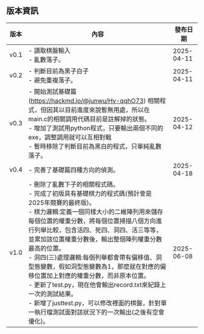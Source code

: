 ## 版本資訊

| 版本 | 內容              | 發布日期     |
|------|------------------|--------------|
| v0.1 | - 讀取棋盤輸入<br>- 亂數落子。 | 2025-04-11 |
| v0.2 | - 判斷目前為黑子白子<br>- 避免重複落子。 | 2025-04-11 |
| v0.3 | - 開始測試基礎篇 (https://hackmd.io/@junwu/Hy-qqhO73) 相關程式，但因其以目前進度來說暫無用處，所以在main.c的相關調用代碼目前是註解掉的狀態。<br>- 增加了測試用python程式，只要輸出兩個不同的exe，調整調用就可以互相對戰<br>- 暫時移除了判斷目前為黑白的程式，只單純亂數落子。 | 2025-04-12 |
| v0.4 | - 完善了基礎篇四種方向的偵測。 | 2025-04-18 |
| v1.0 | - 刪除了亂數下子的相關程式碼。<br>- 完成了初版具有基礎棋力的程式碼(預計會是2025年競賽的最終版)。<br>- 棋力邏輯:定義一個同樣大小的二維陣列用來儲存每個位置的權重分數，將每個位置掃描八個方向進行列舉比較，包含活四、死四、洞四、活三等等，並累加該位置權重分數後，輸出整個陣列權重分數最高的位置。<br>- 洞四(三)處理邏輯:每個列舉都會帶有偏移值、洞型態變數，假如洞型態變數為1，那麼就在對應的偏移位置加上對應的權重分數，而非原本位置。<br>- 更新了test.py，現在他會輸出record.txt來紀錄上一次的測試結果。<br>- 新增了justtest.py，可以修改裡面的棋盤，針對單一執行檔測試面對該狀況下的一次輸出(之後有空會優化)。 | 2025-06-08 |